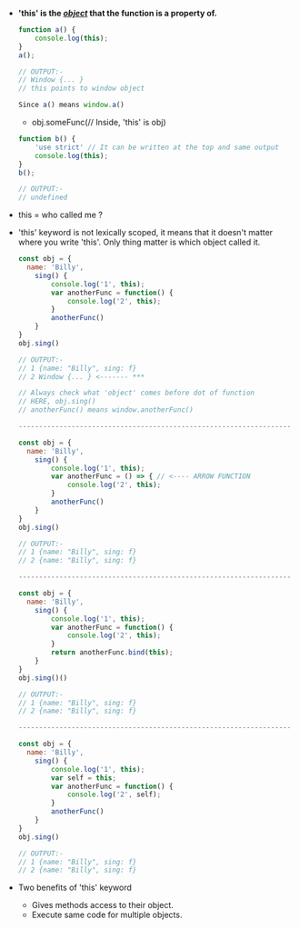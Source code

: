 - **'this' is the <u>*object*</u> that the function is a property of.**

  ```javascript
  function a() {
      console.log(this);
  }
  a();
  
  // OUTPUT:-
  // Window {... }
  // this points to window object
  
  Since a() means window.a()
  
  ```

  - obj.someFunc(// Inside, 'this' is obj)

  ```javascript
  function b() {
      'use strict' // It can be written at the top and same output
      console.log(this);
  }
  b();
  
  // OUTPUT:-
  // undefined
  ```



- this = who called me ?

- 'this' keyword is not lexically scoped, it means that it doesn't matter where you write 'this'. Only thing matter is which object called it.

  ```javascript
  const obj = {
  	name: 'Billy',
      sing() {
          console.log('1', this);
          var anotherFunc = function() {
              console.log('2', this);
          }
          anotherFunc()
      }
  }
  obj.sing()
  
  // OUTPUT:-
  // 1 {name: "Billy", sing: f}
  // 2 Window {... } <------- ***
  
  // Always check what 'object' comes before dot of function
  // HERE, obj.sing()
  // anotherFunc() means window.anotherFunc()
  
  --------------------------------------------------------------------
  
  const obj = {
  	name: 'Billy',
      sing() {
          console.log('1', this);
          var anotherFunc = () => { // <---- ARROW FUNCTION
              console.log('2', this);
          }
          anotherFunc()
      }
  }
  obj.sing()
  
  // OUTPUT:-
  // 1 {name: "Billy", sing: f}
  // 2 {name: "Billy", sing: f}
  
  --------------------------------------------------------------------
  
  const obj = {
  	name: 'Billy',
      sing() {
          console.log('1', this);
          var anotherFunc = function() {
              console.log('2', this);
          }
          return anotherFunc.bind(this);
      }
  }
  obj.sing()()
  
  // OUTPUT:-
  // 1 {name: "Billy", sing: f}
  // 2 {name: "Billy", sing: f}
  
  --------------------------------------------------------------------
  
  const obj = {
  	name: 'Billy',
      sing() {
          console.log('1', this);
          var self = this;
          var anotherFunc = function() {
              console.log('2', self);
          }
          anotherFunc()
      }
  }
  obj.sing()
  
  // OUTPUT:-
  // 1 {name: "Billy", sing: f}
  // 2 {name: "Billy", sing: f}
  
  ```

  

- Two benefits of 'this' keyword
  - Gives methods access to their object.
  - Execute same code for multiple objects.